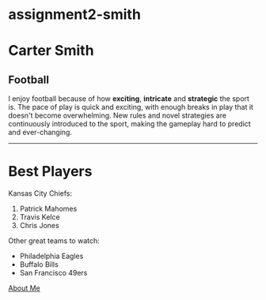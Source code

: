 # assignment2-smith
# Carter Smith
## Football
I enjoy football because of how **exciting**, **intricate** and **strategic** the sport is. The pace of play is quick and exciting, with enough breaks in play that it doesn't become overwhelming. New rules and novel strategies are continuously introduced to the sport, making the gameplay hard to predict and ever-changing.
***
# Best Players
Kansas City Chiefs:
1. Patrick Mahomes
2. Travis Kelce
3. Chris Jones

Other great teams to watch:
* Philadelphia Eagles
* Buffalo Bills
* San Francisco 49ers

[About Me](AboutMe.md)

